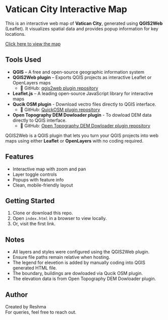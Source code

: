# Vatican City Interactive Map

This is an interactive web map of **Vatican City**, generated using **QGIS2Web** (Leaflet). It visualizes spatial data and provides popup information for key locations.

[Click here to view the map](https://github.com/Reshma-1986/Vatican_city-map.git)  

##  Tools Used


- **QGIS** – A free and open-source geographic information system
- **QGIS2Web plugin** – Exports QGIS projects as interactive Leaflet or OpenLayers maps
  - 🔗 GitHub: [qgis2web plugin repository](https://github.com/tomchadwin/qgis2web)
- **Leaflet.js** – A leading open-source JavaScript library for interactive maps
- **Qucik OSM plugin** - Download vectro files directly to QGIS interface.
  - 🔗 GitHub: [QuickOSM plugin repository](https://github.com/3liz/QuickOSM)
- **Open Topography DEM Dowloader plugin** - To dowload DEM data directly to QGIS interface.
  - 🔗 GitHub: [Open Topography DEM Dowloader plugin repository](https://github.com/khalidalt/OpenTopography-QGIS-Plugin)

QGIS2Web is a QGIS plugin that lets you turn your QGIS projects into web maps using either **Leaflet** or **OpenLayers** with no coding required.


## Features

- Interactive map with zoom and pan
- Layer toggle controls
- Popups with feature info
- Clean, mobile-friendly layout

## Getting Started

1. Clone or download this repo.
2. Open `index.html` in a browser to view locally.
3. Or, visit the first link.

## Notes

- All layers and styles were configured using the QGIS2Web plugin.
- Ensure file paths remain relative when hosting.
- The legend for elevetion is added by manually coding into QGIS generated HTML file.
- The boundary, buildings are dowloaded via Qucik OSM plugin.
- The elevation data is from Open Topography DEM Dowloader plugin.

##  Author

Created by Reshma  
For queries, feel free to reach out.




